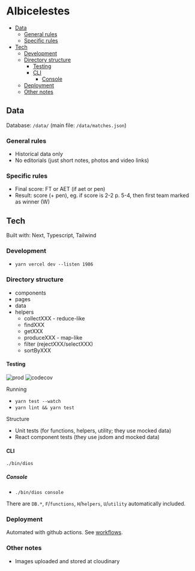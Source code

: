 # Albicelestes

<!-- TOC -->

- [Data](#data)
  - [General rules](#general-rules)
  - [Specific rules](#specific-rules)
- [Tech](#tech)
  - [Development](#development)
  - [Directory structure](#directory-structure)
    - [Testing](#testing)
    - [CLI](#cli)
      - [Console](#console)
  - [Deployment](#deployment)
  - [Other notes](#other-notes)

<!-- /TOC -->

## Data

Database: `/data/` (main file: `/data/matches.json`)

### General rules

- Historical data only
- No editorials (just short notes, photos and video links)

### Specific rules

- Final score: FT or AET (if aet or pen)
- Result: score (+ pen), eg. if score is 2-2 p. 5-4, then first team marked as winner (W)

## Tech

Built with: Next, Typescript, Tailwind

### Development

- `yarn vercel dev --listen 1986`

### Directory structure

- components
- pages
- data
- helpers
  - collectXXX - reduce-like
  - findXXX
  - getXXX
  - produceXXX - map-like
  - filter (rejectXXX/selectXXX)
  - sortByXXX

#### Testing

![prod](https://github.com/sobstel/albicelestes/workflows/.github/workflows/prod.yml/badge.svg?branch=master)
![codecov](https://codecov.io/gh/sobstel/albicelestes/branch/master/graph/badge.svg)

Running

- `yarn test --watch`
- `yarn lint && yarn test`

Structure

- Unit tests (for functions, helpers, utility; they use mocked data)
- React component tests (they use jsdom and mocked data)

#### CLI

`./bin/dios`

##### Console

- `./bin/dios console`

There are `DB.*`, `F`/`functions`, `H`/`helpers`, `U`/`utility` automatically included.

### Deployment

Automated with github actions. See [workflows](./github/workflows).

### Other notes

- Images uploaded and stored at cloudinary

